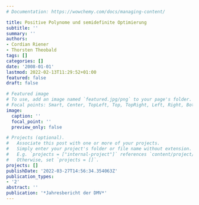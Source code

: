 ```yaml
---
# Documentation: https://wowchemy.com/docs/managing-content/

title: Positive Polynome und semidefinite Optimierung
subtitle: ''
summary: ''
authors:
- Cordian Riener
- Thorsten Theobald
tags: []
categories: []
date: '2008-01-01'
lastmod: 2022-02-13T11:29:52+01:00
featured: false
draft: false

# Featured image
# To use, add an image named `featured.jpg/png` to your page's folder.
# Focal points: Smart, Center, TopLeft, Top, TopRight, Left, Right, BottomLeft, Bottom, BottomRight.
image:
  caption: ''
  focal_point: ''
  preview_only: false

# Projects (optional).
#   Associate this post with one or more of your projects.
#   Simply enter your project's folder or file name without extension.
#   E.g. `projects = ["internal-project"]` references `content/project/deep-learning/index.md`.
#   Otherwise, set `projects = []`.
projects: []
publishDate: '2022-03-27T14:56:34.354063Z'
publication_types:
- '2'
abstract: ''
publication: '*Jahresbericht der DMV*'
---
```

